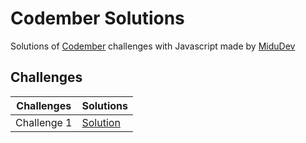 # Codember Solutions

Solutions of [Codember](https://codember.dev) challenges with Javascript made by [MiduDev](https://twitch.com/midudev)

## Challenges

| Challenges | Solutions |
| --- | --- |
| Challenge 1 | [Solution](/challenge01/) |
